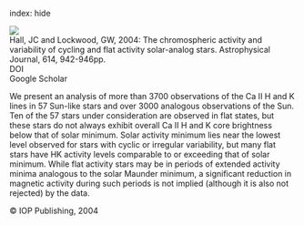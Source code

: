 index: hide

<div class="Citation">
    <div class="Citation-thumb CitationThumb-linked"  data-href="https://doi.org/10.1086/423926">
      <img src="https://static.claimspace.cloud/climate-study-static/refs/thumbs/8/Hall_and_Lockwood_2004-thumb.png" />
    </div>

  <div class="Citation-body">
    <div class="Citation-text">Hall, JC and Lockwood, GW, 2004: The chromospheric activity and variability of cycling and flat activity solar-analog stars. <span class="Article-journal">Astrophysical Journal, </span><span class="Article-volume">614, </span>942-946pp.</div>
    <div class="Citation-links">
      <div class="CitationLink" data-href="https://doi.org/10.1086/423926">
        <div class="CitationLink-icon CitationLink-Doi"></div>
        <div class="CitationLink-text">DOI</div>
      </div>
      <div class="CitationLink" data-href="https://scholar.google.com/scholar?q=10.1086/423926">
        <div class="CitationLink-icon CitationLink-Scholar"></div>
        <div class="CitationLink-text">Google Scholar</div>
      </div>
    </div>
  </div>
</div>

We present an analysis of more than 3700 observations of the Ca II H and K lines in 57 Sun-like stars and over 3000 analogous observations of the Sun. Ten of the 57 stars under consideration are observed in flat states, but these stars do not always exhibit overall Ca II H and K core brightness below that of solar minimum. Solar activity minimum lies near the lowest level observed for stars with cyclic or irregular variability, but many flat stars have HK activity levels comparable to or exceeding that of solar minimum. While flat activity stars may be in periods of extended activity minima analogous to the solar Maunder minimum, a significant reduction in magnetic activity during such periods is not implied (although it is also not rejected) by the data.

<div class="Citation-copy">
&copy; IOP Publishing, 2004
</div>